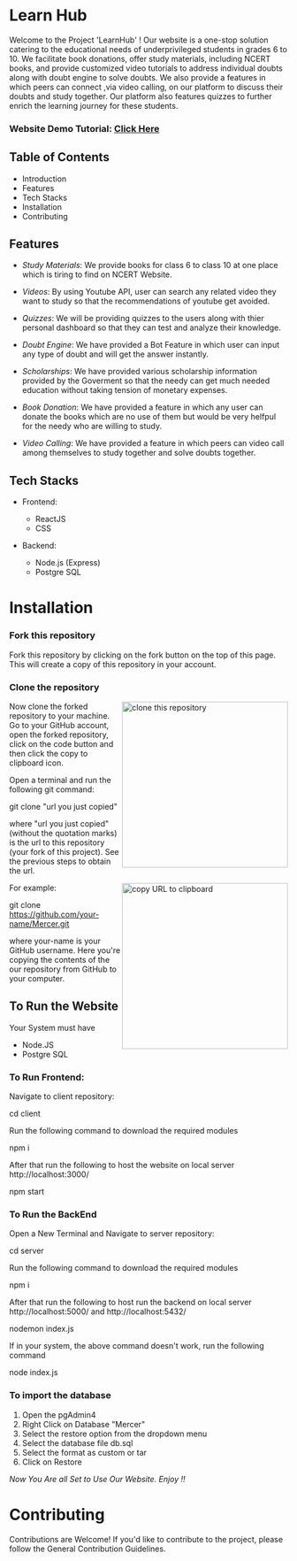# Learn Hub
Welcome to the Project 'LearnHub' ! Our website is a one-stop solution catering to the educational needs of underprivileged students in grades 6 to 10. We facilitate book donations, offer study materials, including NCERT books, and provide customized video tutorials to address individual doubts along with doubt engine to solve doubts. We also provide a features in which peers can connect ,via video calling, on our platform to discuss their doubts and study together. Our platform also features quizzes to further enrich the learning journey for these students.
### Website Demo Tutorial: [Click Here](https://youtu.be/8E_Pn3xXJY4?si=m25DqJthXZ-orm4K)

## Table of Contents
- Introduction
- Features
- Tech Stacks
- Installation
- Contributing


## Features
- *Study Materials*: We provide books for class 6 to class 10 at one place which is tiring to find on NCERT Website.

- *Videos*: By using Youtube API, user can search any related video they want to study so that the recommendations of youtube get avoided.

- *Quizzes*: We will be providing quizzes to the users along with thier personal dashboard so that they can test and analyze their knowledge.

- *Doubt Engine*: We have provided a Bot Feature in which user can input any type of doubt and will get the answer instantly.

- *Scholarships*: We have provided various scholarship information provided by the Goverment so that the needy can get much needed education without taking tension of monetary expenses.

- *Book Donation*: We have provided a feature in which any user can donate the books which are no use of them but would be very helfpul for the needy who are willing to study.

- *Video Calling*: We have provided a feature in which peers can video call among themselves to study together and solve doubts together.

## Tech Stacks
- Frontend:
  - ReactJS
  - CSS

- Backend:
  - Node.js (Express)
  - Postgre SQL

# Installation

### Fork this repository

Fork this repository by clicking on the fork button on the top of this page.
This will create a copy of this repository in your account.

### Clone the repository

<img align="right" width="300" src="https://firstcontributions.github.io/assets/Readme/clone.png" alt="clone this repository" />

Now clone the forked repository to your machine. Go to your GitHub account, open the forked repository, click on the code button and then click the copy to clipboard icon.

Open a terminal and run the following git command:


git clone "url you just copied"


where "url you just copied" (without the quotation marks) is the url to this repository (your fork of this project). See the previous steps to obtain the url.

<img align="right" width="300" src="https://firstcontributions.github.io/assets/Readme/copy-to-clipboard.png" alt="copy URL to clipboard" />

For example:


git clone https://github.com/your-name/Mercer.git


where your-name is your GitHub username. Here you're copying the contents of the our repository from GitHub to your computer.

## To Run the Website
Your System must have
- Node.JS
- Postgre SQL

### To Run Frontend:

Navigate to client repository:

cd client

Run the following command to download the required modules

npm i

After that run the following to host the website on local server http://localhost:3000/

npm start

### To Run the BackEnd
Open a New Terminal and Navigate to server repository:

cd server

Run the following command to download the required modules

npm i

After that run the following to host run the backend on local server http://localhost:5000/ and http://localhost:5432/

nodemon index.js

If in your system, the above command doesn't work, run the following command

node index.js

### To import the database
1. Open the pgAdmin4
2. Right Click on Database "Mercer"
3. Select the restore option from the dropdown menu
4. Select the database file db.sql
5. Select the format as custom or tar
6. Click on Restore


*Now You Are all Set to Use Our Website. Enjoy !!*


# Contributing
Contributions are Welcome! If you'd like to contribute to the project, please follow the General Contribution Guidelines.